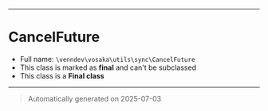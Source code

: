 ***

# CancelFuture





* Full name: `\venndev\vosaka\utils\sync\CancelFuture`
* This class is marked as **final** and can't be subclassed
* This class is a **Final class**






***
> Automatically generated on 2025-07-03
